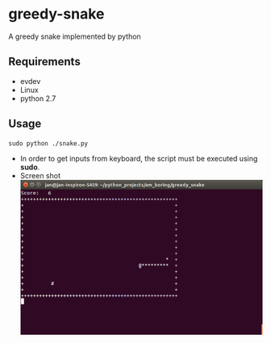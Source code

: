# greedy-snake
A greedy snake implemented by python

## Requirements
* evdev
* Linux
* python 2.7

## Usage
```Shell
sudo python ./snake.py
```
* In order to get inputs from keyboard, the script must be executed using **sudo**.
* Screen shot
![image](https://github.com/hungChien/greedy-snake/blob/master/screenshot.png)
